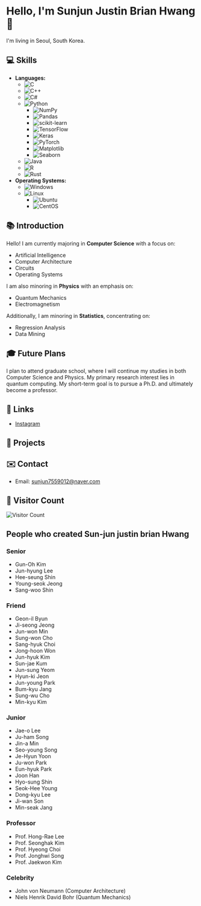 # Hello, I'm Sunjun Justin Brian Hwang 👋

I'm living in Seoul, South Korea.

## 💻 Skills

- **Languages:**
  - ![C](https://img.shields.io/badge/-C-000?&logo=C&logoColor=white)
  - ![C++](https://img.shields.io/badge/-C++-00599C?&logo=C%2B%2B&logoColor=white)
  - ![C#](https://img.shields.io/badge/-C%23-239120?&logo=C-Sharp&logoColor=white)
  - ![Python](https://img.shields.io/badge/-Python-3776AB?&logo=Python&logoColor=white)
    - ![NumPy](https://img.shields.io/badge/-NumPy-013243?&logo=NumPy&logoColor=white)
    - ![Pandas](https://img.shields.io/badge/-Pandas-150458?&logo=pandas&logoColor=white)
    - ![scikit-learn](https://img.shields.io/badge/-scikit--learn-F7931E?&logo=scikit-learn&logoColor=white)
    - ![TensorFlow](https://img.shields.io/badge/-TensorFlow-FF6F00?&logo=TensorFlow&logoColor=white)
    - ![Keras](https://img.shields.io/badge/-Keras-D00000?&logo=Keras&logoColor=white)
    - ![PyTorch](https://img.shields.io/badge/-PyTorch-EE4C2C?&logo=PyTorch&logoColor=white)
    - ![Matplotlib](https://img.shields.io/badge/-Matplotlib-ffdd54?&logo=Matplotlib&logoColor=black)
    - ![Seaborn](https://img.shields.io/badge/-Seaborn-3776AB?&logo=Seaborn&logoColor=white)
  - ![Java](https://img.shields.io/badge/-Java-007396?&logo=Java&logoColor=white)
  - ![R](https://img.shields.io/badge/-R-276DC3?&logo=R&logoColor=white)
  - ![Rust](https://img.shields.io/badge/-Rust-000?&logo=Rust&logoColor=white)
- **Operating Systems:**
  - ![Windows](https://img.shields.io/badge/-Windows-0078D6?&logo=Windows&logoColor=white)
  - ![Linux](https://img.shields.io/badge/-Linux-FCC624?&logo=Linux&logoColor=black)
    - ![Ubuntu](https://img.icons8.com/color/48/000000/ubuntu--v1.png)
    - ![CentOS](https://img.icons8.com/color/48/000000/centos.png) 

## 📚 Introduction
Hello! I am currently majoring in **Computer Science** with a focus on:
- Artificial Intelligence
- Computer Architecture
- Circuits
- Operating Systems

I am also minoring in **Physics** with an emphasis on:
- Quantum Mechanics
- Electromagnetism

Additionally, I am minoring in **Statistics**, concentrating on:
- Regression Analysis
- Data Mining

## 🎓 Future Plans
I plan to attend graduate school, where I will continue my studies in both Computer Science and Physics. My primary research interest lies in quantum computing. My short-term goal is to pursue a Ph.D. and ultimately become a professor.

## 🔗 Links
- [Instagram](https://www.instagram.com/jun_bri0123)

## 🚀 Projects

## ✉️ Contact
- Email: sunjun7559012@naver.com

## 🌟 Visitor Count
![Visitor Count](https://komarev.com/ghpvc/?username=yourusername&color=blue)

## People who created Sun-jun justin brian Hwang

### Senior
- Gun-Oh Kim
- Jun-hyung Lee
- Hee-seung Shin
- Young-seok Jeong
- Sang-woo Shin

### Friend
- Geon-il Byun
- Ji-seong Jeong
- Jun-won Min
- Sung-won Cho
- Sang-hyuk Choi
- Jong-hoon Won
- Jun-hyuk Kim
- Sun-jae Kum
- Jun-sung Yeom
- Hyun-ki Jeon
- Jun-young Park
- Bum-kyu Jang
- Sung-wu Cho
- Min-kyu Kim

### Junior
- Jae-o Lee
- Ju-ham Song
- Jin-a Min
- Seo-young Song
- Je-Hyun Yoon
- Ju-won Park
- Eun-hyuk Park
- Joon Han
- Hyo-sung Shin
- Seok-Hee Young
- Dong-kyu Lee
- Ji-wan Son
- Min-seak Jang

### Professor
- Prof. Hong-Rae Lee
- Prof. Seonghak Kim
- Prof. Hyeong Choi
- Prof. Jonghwi Song
- Prof. Jaekwon Kim

### Celebrity
- John von Neumann (Computer Architecture)
- Niels Henrik David Bohr (Quantum Mechanics)
